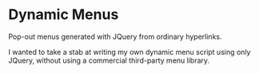 # Dynamic Menus

Pop-out menus generated with JQuery from ordinary hyperlinks.

I wanted to take a stab at writing my own dynamic menu script using only JQuery, without using a commercial third-party menu library.

